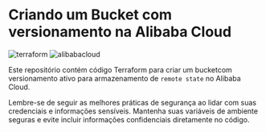 # Criando um Bucket com versionamento na Alibaba Cloud

![terraform](https://img.shields.io/badge/-terraform-white?style=for-the-badge&logo=terraform&color=7B42BC&logoColor=white)
![alibabacloud](https://img.shields.io/badge/-Alibaba_Cloud-white?style=for-the-badge&logo=alibabacloud&color=FF6A00&logoColor=white)


Este repositório contém código Terraform para criar um bucketcom versionamento ativo para armazenamento de `remote state` no Alibaba Cloud.

Lembre-se de seguir as melhores práticas de segurança ao lidar com suas credenciais e informações sensíveis. Mantenha suas variáveis de ambiente seguras e evite incluir informações confidenciais diretamente no código.
